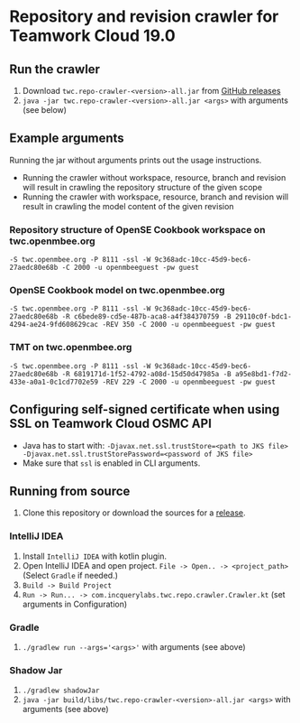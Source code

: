 # Repository and revision crawler for Teamwork Cloud 19.0

## Run the crawler

1. Download `twc.repo-crawler-<version>-all.jar` from [GitHub releases](https://github.com/IncQueryLabs/repo-crawler/releases)
1. `java -jar twc.repo-crawler-<version>-all.jar <args>` with arguments (see below)

## Example arguments

Running the jar without arguments prints out the usage instructions.

- Running the crawler without workspace, resource, branch and revision will result in crawling the repository structure of the given scope
- Running the crawler with workspace, resource, branch and revision will result in crawling the model content of the given revision

### Repository structure of OpenSE Cookbook workspace on twc.openmbee.org

`-S twc.openmbee.org -P 8111 -ssl -W 9c368adc-10cc-45d9-bec6-27aedc80e68b -C 2000 -u openmbeeguest -pw guest`

### OpenSE Cookbook model on twc.openmbee.org

`-S twc.openmbee.org -P 8111 -ssl -W 9c368adc-10cc-45d9-bec6-27aedc80e68b -R c6bede89-cd5e-487b-aca8-a4f384370759 -B 29110c0f-bdc1-4294-ae24-9fd608629cac -REV 350 -C 2000 -u openmbeeguest -pw guest`

### TMT on twc.openmbee.org

`-S twc.openmbee.org -P 8111 -ssl -W 9c368adc-10cc-45d9-bec6-27aedc80e68b -R 6819171d-1f52-4792-a08d-15d50d47985a -B a95e8bd1-f7d2-433e-a0a1-0c1cd7702e59 -REV 229 -C 2000 -u openmbeeguest -pw guest`

## Configuring self-signed certificate when using SSL on Teamwork Cloud OSMC API

- Java has to start with: `-Djavax.net.ssl.trustStore=<path to JKS file> -Djavax.net.ssl.trustStorePassword=<password of JKS file>`
- Make sure that `ssl` is enabled in CLI arguments.

## Running from source

1. Clone this repository or download the sources for a [release](https://github.com/IncQueryLabs/repo-crawler/releases).

### IntelliJ IDEA

1. Install `IntelliJ IDEA` with kotlin plugin.
1. Open IntelliJ IDEA and open project. `File -> Open.. -> <project_path>` (Select `Gradle` if needed.)
1. `Build -> Build Project`
1. `Run -> Run... -> com.incquerylabs.twc.repo.crawler.Crawler.kt` (set arguments in Configuration)

### Gradle

1. `./gradlew run --args='<args>'` with arguments (see above)

### Shadow Jar

1. `./gradlew shadowJar`
1. `java -jar build/libs/twc.repo-crawler-<version>-all.jar <args>` with arguments (see above)
